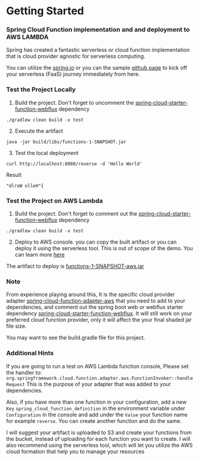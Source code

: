 # Getting Started

### Spring Cloud Function implementation and and deployment to AWS LAMBDA

Spring has created a fantastic serverless or cloud function implementation that is cloud provider agnostic 
for serverless computing.

You can utilize the [spring.io](https://spring.io/serverless) or you can the sample 
[github page](https://github.com/spring-cloud/spring-cloud-function/tree/main) to kick off your
serverless (FaaS) journey immediately from here.

### Test the Project Locally

1. Build the project. Don't forget to uncomment the [spring-cloud-starter-function-webflux]() dependency

`./gradlew clean build -x test`

2. Execute the artifact

`java -jar build/libs/functions-1-SNAPSHOT.jar`

3. Test the local deployment

`curl http://localhost:8080/reverse -d 'Hello World'`

Result

`"dlroW olleH"{`


### Test the Project on AWS  Lambda

1. Build the project. Don't forget to comment out the [spring-cloud-starter-function-webflux]() dependency

`./gradlew clean build -x test`

2. Deploy to AWS console. you can copy the built artifact or you can deploy it using the serverless tool. This is out 
of scope of the demo. You can learn more [here](https://www.serverless.com/framework/docs/getting-started)

The artifact to deploy is [functions-1-SNAPSHOT-aws.jar]()

### Note
From experience playing around this, It is the specific cloud provider adapter [spring-cloud-function-adapter-aws]() 
that you need to add to your dependencies, and comment out the spring boot web or webflux starter dependency 
[spring-cloud-starter-function-webflux](). 
It will still work on your preferred cloud function provider, only it will affect the your final shaded jar file size.

You may want to see the build.gradle file for this project.

### Additional Hints

If you are going to run a test on AWS Lambda function console, Please set the handler to:`
org.springframework.cloud.function.adapter.aws.FunctionInvoker::handleRequest` This is the purpose of your adapter that 
was added to your dependencies. 

Also, if you have more than one function in your configuration, add a new `Key` 
`spring_cloud_function_definition` in the environment variable under `Configuration` in the console and add under the 
`Value` your function name for example `reverse`. You can create another function and do the same.

I will suggest your artifact is uploaded to S3 and create your functions from the bucket, instead of uploading for 
each function you want to create. I will also recommend using the serverless tool, which will let you utilize the 
AWS cloud formation that help you to manage your resources




